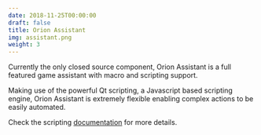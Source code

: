 ```yaml
---
date: 2018-11-25T00:00:00
draft: false
title: Orion Assistant
img: assistant.png
weight: 3
---
```


Currently the only closed source component, Orion Assistant is a full featured game assistant with macro and scripting support.

Making use of the powerful Qt scripting, a Javascript based scripting engine, Orion Assistant is extremely flexible enabling complex actions to be easily automated.

Check the scripting [documentation](https://orionuo.github.io/book/scripting/scripting.html) for more details.
